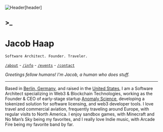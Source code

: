 ![Header[header]](https://gitlab.com/j3x/assets/-/raw/main/images/Header.jpg)

## >_
# Jacob Haap

```
Software Architect. Founder. Traveler.
```

[`/about`](/about) - [`/info`](/info) - [`/events`](/events) - [`/contact`](/contact)

*Greetings fellow humans! I'm Jacob, a human who does stuff.*

***

Based in [Berlin, Germany](https://earth.google.com/web/search/Berlin/), and raised in the [United States](https://earth.google.com/web/search/Cincinnati,+OH,+USA/), I am a Software Architect specializing in Web3 & Blockchain Technologies, working as the Founder & CEO of early-stage startup [Anomaly Science](https://anomsci.com/), developing a tokenized solution for software licensing, and web3 developer tools. I love travel and commercial aviation, frequently traveling around Europe, with regular visits to North America. I enjoy sandbox games, with Minecraft and No Man’s Sky being my favorites, and I really love Indie music, with Arcade Fire being my favorite band by far.
